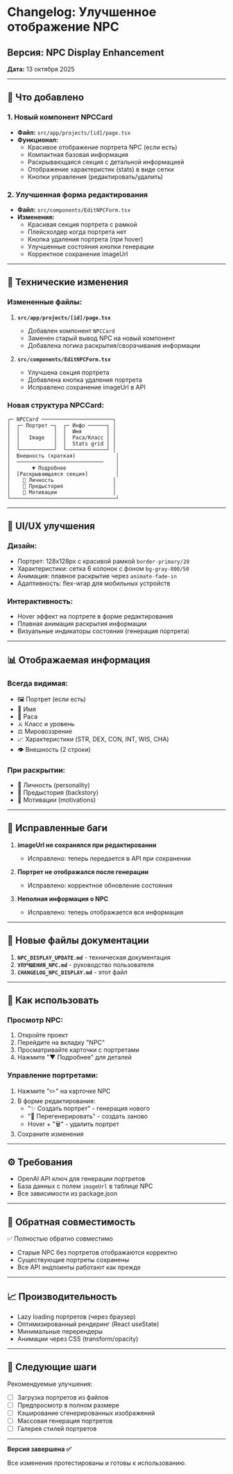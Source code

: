 # Changelog: Улучшенное отображение NPC

## Версия: NPC Display Enhancement
**Дата:** 13 октября 2025

---

## 🎉 Что добавлено

### 1. Новый компонент NPCCard
- **Файл:** `src/app/projects/[id]/page.tsx`
- **Функционал:**
  - Красивое отображение портрета NPC (если есть)
  - Компактная базовая информация
  - Раскрывающаяся секция с детальной информацией
  - Отображение характеристик (stats) в виде сетки
  - Кнопки управления (редактировать/удалить)

### 2. Улучшенная форма редактирования
- **Файл:** `src/components/EditNPCForm.tsx`
- **Изменения:**
  - Красивая секция портрета с рамкой
  - Плейсхолдер когда портрета нет
  - Кнопка удаления портрета (при hover)
  - Улучшенные состояния кнопки генерации
  - Корректное сохранение imageUrl

---

## 🔧 Технические изменения

### Измененные файлы:

1. **`src/app/projects/[id]/page.tsx`**
   - Добавлен компонент `NPCCard`
   - Заменен старый вывод NPC на новый компонент
   - Добавлена логика раскрытия/сворачивания информации

2. **`src/components/EditNPCForm.tsx`**
   - Улучшена секция портрета
   - Добавлена кнопка удаления портрета
   - Исправлено сохранение imageUrl в API

### Новая структура NPCCard:
```
┌─ NPCCard ───────────────────────┐
│  ┌─ Портрет ─┐  ┌─ Инфо ──────┐ │
│  │           │  │  Имя        │ │
│  │   Image   │  │  Раса/Класс │ │
│  │           │  │  Stats grid │ │
│  └───────────┘  └─────────────┘ │
│  Внешность (краткая)             │
│  ────────────────────────────    │
│       ▼ Подробнее                │
│  [Раскрывающаяся секция]         │
│    💭 Личность                   │
│    📜 Предыстория                │
│    🎯 Мотивации                  │
└──────────────────────────────────┘
```

---

## 🎨 UI/UX улучшения

### Дизайн:
- Портрет: 128x128px с красивой рамкой `border-primary/20`
- Характеристики: сетка 6 колонок с фоном `bg-gray-800/50`
- Анимация: плавное раскрытие через `animate-fade-in`
- Адаптивность: flex-wrap для мобильных устройств

### Интерактивность:
- Hover эффект на портрете в форме редактирования
- Плавная анимация раскрытия информации
- Визуальные индикаторы состояния (генерация портрета)

---

## 📊 Отображаемая информация

### Всегда видимая:
- 🖼️ Портрет (если есть)
- 👤 Имя
- 🧬 Раса
- ⚔️ Класс и уровень
- ⚖️ Мировоззрение
- 📈 Характеристики (STR, DEX, CON, INT, WIS, CHA)
- 👁️ Внешность (2 строки)

### При раскрытии:
- 💭 Личность (personality)
- 📜 Предыстория (backstory)
- 🎯 Мотивации (motivations)

---

## 🐛 Исправленные баги

1. **imageUrl не сохранялся при редактировании**
   - Исправлено: теперь передается в API при сохранении
   
2. **Портрет не отображался после генерации**
   - Исправлено: корректное обновление состояния

3. **Неполная информация о NPC**
   - Исправлено: теперь отображается вся информация

---

## 📁 Новые файлы документации

1. **`NPC_DISPLAY_UPDATE.md`** - техническая документация
2. **`УЛУЧШЕНИЯ_NPC.md`** - руководство пользователя
3. **`CHANGELOG_NPC_DISPLAY.md`** - этот файл

---

## 🚀 Как использовать

### Просмотр NPC:
1. Откройте проект
2. Перейдите на вкладку "NPC"
3. Просматривайте карточки с портретами
4. Нажмите "▼ Подробнее" для деталей

### Управление портретами:
1. Нажмите "✏️" на карточке NPC
2. В форме редактирования:
   - "✨ Создать портрет" - генерация нового
   - "🔄 Перегенерировать" - создать заново
   - Hover + "🗑️" - удалить портрет
3. Сохраните изменения

---

## ⚙️ Требования

- OpenAI API ключ для генерации портретов
- База данных с полем `imageUrl` в таблице NPC
- Все зависимости из package.json

---

## 🔄 Обратная совместимость

✅ Полностью обратно совместимо
- Старые NPC без портретов отображаются корректно
- Существующие портреты сохранены
- Все API эндпоинты работают как прежде

---

## 📈 Производительность

- Lazy loading портретов (через браузер)
- Оптимизированный рендеринг (React useState)
- Минимальные перерендеры
- Анимации через CSS (transform/opacity)

---

## 🎯 Следующие шаги

Рекомендуемые улучшения:
- [ ] Загрузка портретов из файлов
- [ ] Предпросмотр в полном размере
- [ ] Кэширование сгенерированных изображений
- [ ] Массовая генерация портретов
- [ ] Галерея стилей портретов

---

**Версия завершена ✅**

Все изменения протестированы и готовы к использованию.


